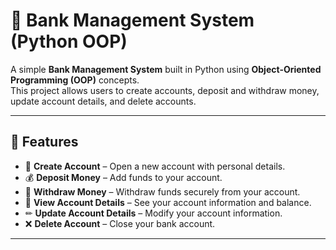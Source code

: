 # 🏦 Bank Management System (Python OOP)

A simple **Bank Management System** built in Python using **Object-Oriented Programming (OOP)** concepts.  
This project allows users to create accounts, deposit and withdraw money, update account details, and delete accounts.

---

## 📜 Features

- 📌 **Create Account** – Open a new account with personal details.
- 💰 **Deposit Money** – Add funds to your account.
- 🏧 **Withdraw Money** – Withdraw funds securely from your account.
- 📄 **View Account Details** – See your account information and balance.
- ✏ **Update Account Details** – Modify your account information.
- ❌ **Delete Account** – Close your bank account.

---
